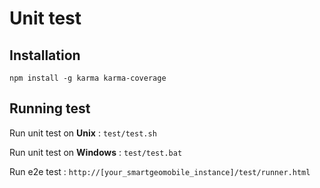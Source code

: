Unit test
=========

## Installation 

`npm install -g karma karma-coverage`

## Running test 

Run unit test on **Unix** : `test/test.sh` 

Run unit test on **Windows** : `test/test.bat` 

Run e2e test : `http://[your_smartgeomobile_instance]/test/runner.html`
